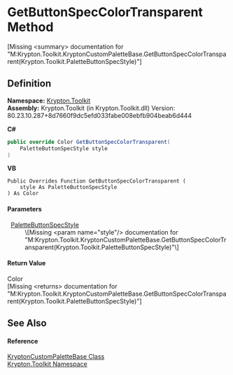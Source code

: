# GetButtonSpecColorTransparent Method


\[Missing &lt;summary&gt; documentation for "M:Krypton.Toolkit.KryptonCustomPaletteBase.GetButtonSpecColorTransparent(Krypton.Toolkit.PaletteButtonSpecStyle)"\]



## Definition
**Namespace:** <a href="79d2eac2-21f4-54ff-7552-b20c33c30600.md">Krypton.Toolkit</a>  
**Assembly:** Krypton.Toolkit (in Krypton.Toolkit.dll) Version: 80.23.10.287+8d7660f9dc5efd033fabe008ebfb904beab6d444

**C#**
``` C#
public override Color GetButtonSpecColorTransparent(
	PaletteButtonSpecStyle style
)
```
**VB**
``` VB
Public Overrides Function GetButtonSpecColorTransparent ( 
	style As PaletteButtonSpecStyle
) As Color
```



#### Parameters
<dl><dt>  <a href="83478590-f284-d2dc-1763-abdebf00e1cc.md">PaletteButtonSpecStyle</a></dt><dd>\[Missing &lt;param name="style"/&gt; documentation for "M:Krypton.Toolkit.KryptonCustomPaletteBase.GetButtonSpecColorTransparent(Krypton.Toolkit.PaletteButtonSpecStyle)"\]</dd></dl>

#### Return Value
Color  
\[Missing &lt;returns&gt; documentation for "M:Krypton.Toolkit.KryptonCustomPaletteBase.GetButtonSpecColorTransparent(Krypton.Toolkit.PaletteButtonSpecStyle)"\]

## See Also


#### Reference
<a href="19e895c2-5326-25bf-d4bb-c7367f234f77.md">KryptonCustomPaletteBase Class</a>  
<a href="79d2eac2-21f4-54ff-7552-b20c33c30600.md">Krypton.Toolkit Namespace</a>  
